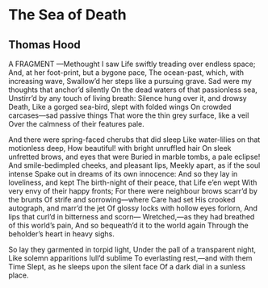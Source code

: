 # The Sea of Death
## Thomas Hood
A FRAGMENT
—Methought I saw
Life swiftly treading over endless space;
And, at her foot-print, but a bygone pace,
The ocean-past, which, with increasing wave,
Swallow’d her steps like a pursuing grave.
Sad were my thoughts that anchor’d silently
On the dead waters of that passionless sea,
Unstirr’d by any touch of living breath:
Silence hung over it, and drowsy Death,
Like a gorged sea-bird, slept with folded wings
On crowded carcases—sad passive things
That wore the thin grey surface, like a veil
Over the calmness of their features pale.

And there were spring-faced cherubs that did sleep
Like water-lilies on that motionless deep,
How beautiful! with bright unruffled hair
On sleek unfretted brows, and eyes that were
Buried in marble tombs, a pale eclipse!
And smile-bedimpled cheeks, and pleasant lips,
Meekly apart, as if the soul intense
Spake out in dreams of its own innocence:
And so they lay in loveliness, and kept
The birth-night of their peace, that Life e’en wept
With very envy of their happy fronts;
For there were neighbour brows scarr’d by the brunts
Of strife and sorrowing—where Care had set
His crooked autograph, and marr’d the jet
Of glossy locks with hollow eyes forlorn,
And lips that curl’d in bitterness and scorn—
Wretched,—as they had breathed of this world’s pain,
And so bequeath’d it to the world again
Through the beholder’s heart in heavy sighs.

So lay they garmented in torpid light,
Under the pall of a transparent night,
Like solemn apparitions lull’d sublime
To everlasting rest,—and with them Time
Slept, as he sleeps upon the silent face
Of a dark dial in a sunless place.